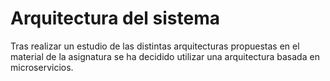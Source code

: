 # Arquitectura del sistema

Tras realizar un estudio de las distintas arquitecturas propuestas en el material de la asignatura se ha decidido utilizar una arquitectura basada en microservicios.

